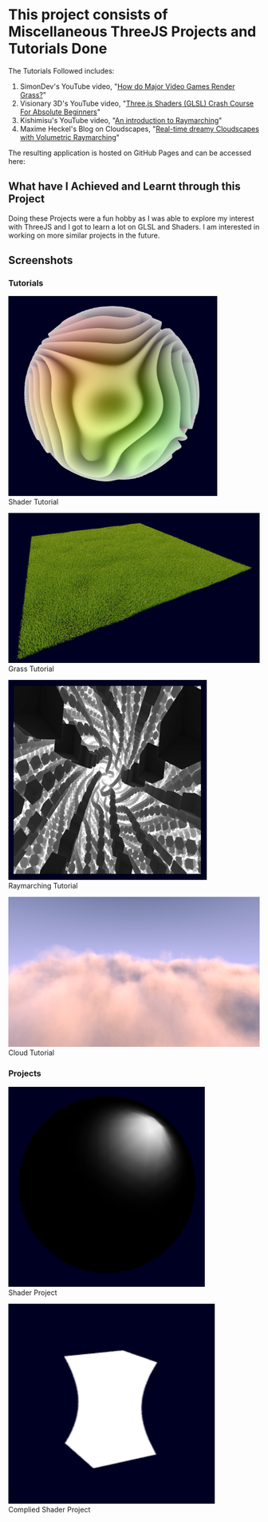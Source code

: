 # This project consists of Miscellaneous ThreeJS Projects and Tutorials Done

The Tutorials Followed includes:
1. SimonDev's YouTube video, "[How do Major Video Games Render Grass?](https://www.youtube.com/watch?v=bp7REZBV4P4)"
2. Visionary 3D's YouTube video, "[Three.js Shaders (GLSL) Crash Course For Absolute Beginners](https://www.youtube.com/watch?v=oKbCaj1J6EI)"
3. Kishimisu's YouTube video, "[An introduction to Raymarching](https://www.youtube.com/watch?v=khblXafu7iA)"
4. Maxime Heckel's Blog on Cloudscapes, "[Real-time dreamy Cloudscapes with Volumetric Raymarching](https://blog.maximeheckel.com/posts/real-time-cloudscapes-with-volumetric-raymarching/)"

The resulting application is hosted on GitHub Pages and can be accessed here:

## What have I Achieved and Learnt through this Project

Doing these Projects were a fun hobby as I was able to explore my interest with ThreeJS and I got to learn a lot on GLSL and Shaders. I am interested in working on more similar projects in the future.

## Screenshots

### Tutorials

<img src="git_images/shader_tutorial_image.png" height="400px" />\
Shader Tutorial

<img src="git_images/grass_tutorial_image.png" height="300px" />\
Grass Tutorial

<img src="git_images/raymarching_tutorial_image.png" height="400px" />\
Raymarching Tutorial

<img src="git_images/cloud_tutorial_image.png" height="300px" />\
Cloud Tutorial

### Projects

<img src="git_images/shader_project_image.png" height="400px" />\
Shader Project

<img src="git_images/complied_project_image.png" height="400px" />\
Complied Shader Project
